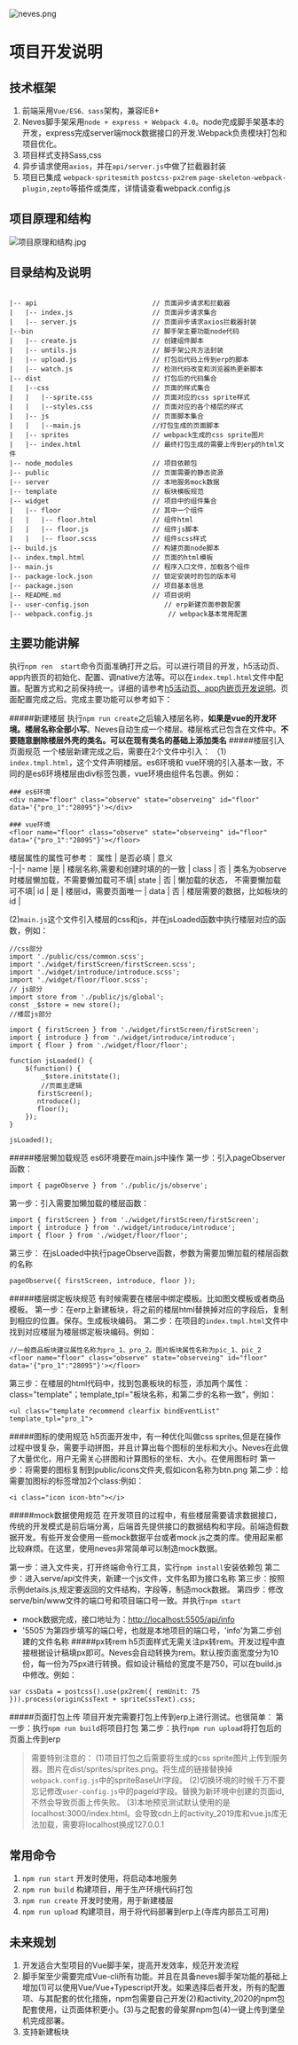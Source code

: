 ![neves.png](https://upload-images.jianshu.io/upload_images/18616547-5e8e093dae6a42a9.png?imageMogr2/auto-orient/strip%7CimageView2/2/w/1240)
# 项目开发说明
## 技术框架
1. 前端采用`Vue/ES6、sass`架构，兼容IE8+
2. Neves脚手架采用`node + express + Webpack 4.0`。node完成脚手架基本的开发，express完成server端mock数据接口的开发.Webpack负责模块打包和项目优化。
3. 项目样式支持Sass,css
5. 异步请求使用`axios`，并在`api/server.js`中做了拦截器封装
6. 项目已集成 `webpack-spritesmith` `postcss-px2rem` `page-skeleton-webpack-plugin,zepto`等插件或类库，详情请查看webpack.config.js

## 项目原理和结构
![项目原理和结构.jpg](https://upload-images.jianshu.io/upload_images/18616547-a08dfb2a9b0f82b3.jpg?imageMogr2/auto-orient/strip%7CimageView2/2/w/1240)


## 目录结构及说明

```

|-- api                             // 页面异步请求和拦截器
|   |-- index.js                    // 页面异步请求集合
|   |-- server.js                   // 页面异步请求axios拦截器封装
|--bin                              // 脚手架主要功能node代码
|   |-- create.js                   // 创建组件脚本
|   |-- untils.js                   // 脚手架公共方法封装
|   |-- upload.js                   // 打包后代码上传到erp的脚本
|   |-- watch.js                    // 检测代码改变和浏览器热更新脚本
|-- dist                            // 打包后的代码集合
|   |--css                          // 页面的样式集合
|   |   |--sprite.css               // 页面对应的css sprite样式
|   |   |--styles.css               // 页面对应的各个楼层的样式
|   |-- js                          // 页面脚本集合
|   |   |--main.js                  //打包生成的页面脚本
|   |-- sprites                     // webpack生成的css sprite图片
|   |-- index.html                  // 最终打包生成的需要上传到erp的html文件
|-- node_modules                    // 项目依赖包
|-- public                          // 页面需要的静态资源
|-- server                          // 本地服务mock数据
|-- template                        // 板块模板规范
|-- widget                          // 项目中的组件集合
|   |-- floor                       // 其中一个组件
|   |   |-- floor.html              // 组件html
|   |   |-- floor.js                // 组件js脚本
|   |   |-- floor.scss              // 组件scss样式
|-- build.js                        // 构建页面node脚本
|-- index.tmpl.html                 // 页面的html模板
|-- main.js                         // 程序入口文件，加载各个组件
|-- package-lock.json               // 锁定安装时的包的版本号
|-- package.json                    // 项目基本信息
|-- README.md                       // 项目说明
|-- user-config.json                   // erp新建页面参数配置
|-- webpack.config.js                   // webpack基本常用配置

```
## 主要功能讲解
执行`npm ren  start`命令页面准确打开之后。可以进行项目的开发，h5活动页、app内嵌页的初始化、配置、调native方法等。可以在`index.tmpl.html`文件中配置。配置方式和之前保持统一。详细的请参考[h5活动页、app内嵌页开发说明](http://gitlab.secoo.com:8090/H5/h5_arsenal/h5_arsenal)。页面配置完成之后。完成主要功能可以参考如下：

#####新建楼层
执行`npm run create`之后输入楼层名称，**如果是vue的开发环境。楼层名称全部小写**。Neves自动生成一个楼层。楼层格式已包含在文件中。**不要随意删除楼层外壳的类名。可以在现有类名的基础上添加类名**
#####楼层引入页面规范
一个楼层新建完成之后，需要在2个文件中引入：
（1）`index.tmpl.html`，这个文件声明楼层。es6环境和 vue环境的引入基本一致，不同的是es6环境楼层由div标签包裹，vue环境由组件名包裹。例如：
```
### es6环境
<div name="floor" class="observe" state="observeing" id="floor" data='{"pro_1":"28095"}'></div>

### vue环境
<floor name="floor" class="observe" state="observeing" id="floor" data='{"pro_1":"28095"}'></floor>
```
楼层属性的属性可参考：
属性 | 是否必填 |  意义  
-|-|-
name |是 | 楼层名称,需要和创建时填的的一致 |
class | 否 | 类名为observe时楼层懒加载，不需要懒加载可不填|
state | 否 | 懒加载的状态， 不需要懒加载可不填|
id | 是 | 楼层id，需要页面唯一 |
data | 否 | 楼层需要的数据，比如板块的id |

(2)`main.js`这个文件引入楼层的css和js，并在jsLoaded函数中执行楼层对应的函数，例如：
```
//css部分
import './public/css/common.scss';
import './widget/firstScreen/firstScreen.scss';
import './widget/introduce/introduce.scss';
import './widget/floor/floor.scss';
// js部分
import store from './public/js/global';
const _$store = new store();
//楼层js部分

import { firstScreen } from './widget/firstScreen/firstScreen';
import { introduce } from './widget/introduce/introduce';
import { floor } from './widget/floor/floor';

function jsLoaded() {
    $(function() {
        _$store.initstate();
        //页面主逻辑
       firstScreen();
       ntroduce();
       floor();
    });
}

jsLoaded();
```
#####楼层懒加载规范
es6环境要在main.js中操作
第一步：引入pageObserver函数：
```
import { pageObserve } from './public/js/observe';
```
第一步：引入需要加懒加载的楼层函数：
```
import { firstScreen } from './widget/firstScreen/firstScreen';
import { introduce } from './widget/introduce/introduce';
import { floor } from './widget/floor/floor';
```
第三步： 在jsLoaded中执行pageObserve函数，参数为需要加懒加载的楼层函数的名称

```
pageObserve({ firstScreen, introduce, floor });
```
#####楼层绑定板块规范
有时候需要在楼层中绑定模板。比如图文模板或者商品模板。
第一步：在erp上新建板块，将之前的楼层html替换掉对应的字段后，复制到相应的位置。保存。生成板块编码。
第二步：在项目的`index.tmpl.html`文件中找到对应楼层为楼层绑定板块编码。例如：
```
//一般商品板块建议属性名称为pro_1、pro_2。图片板块属性名称为pic_1、pic_2
<floor name="floor" class="observe" state="observeing" id="floor" data='{"pro_1":"28095"}'></floor>
```
第三步：在楼层的html代码中，找到包裹板块的标签，添加两个属性：class="template"；template_tpl="板块名称，和第二步的名称一致"，例如：
```
<ul class="template recommend clearfix bindEventList" template_tpl="pro_1">

```
#####图标的使用规范
h5页面开发中，有一种优化叫做css sprites,但是在操作过程中很复杂，需要手动拼图，并且计算出每个图标的坐标和大小。Neves在此做了大量优化，用户无需关心拼图和计算图标的坐标、大小。在使用图标时
第一步：将需要的图标复制到public/icons文件夹,假如icon名称为btn.png
第二步：给需要加图标的标签增加2个class:例如：
```
<i class="icon icon-btn"></i>
```
#####mock数据使用规范
在开发项目的过程中，有些楼层需要请求数据接口，传统的开发模式是前后端分离，后端首先提供接口的数据结构和字段。前端造假数据开发。有些开发会使用一些mock数据平台或者mock.js之类的库。使用起来都比较麻烦。在这里，使用neves非常简单可以制造mock数据。

第一步：进入文件夹，打开终端命令行工具，实行`npm install`安装依赖包
第二步：进入serve/api文件夹，新建一个js文件，文件名即为接口名称
第三步：按照示例details.js,规定要返回的文件结构，字段等，制造mock数据。
第四步：修改serve/bin/www文件的端口号和项目端口号一致。并执行`npm start`

- mock数据完成，接口地址为：[http://localhost:5505/api/info](http://localhost:5505/api/info)
- '5505'为第四步填写的端口号，也就是本地项目的端口号，'info'为第二步创建的文件名称
#####px转rem
h5页面样式无需关注px转rem。开发过程中直接根据设计稿填px即可。Neves会自动转换为rem。默认按页面宽度分为10份，每一份为75px进行转换。假如设计稿给的宽度不是750，可以在build.js中修改。例如：
```
var cssData = postcss().use(px2rem({ remUnit: 75 })).process(originCssText + spriteCssText).css;
```
#####页面打包上传
项目开发完需要打包上传到erp上进行测试。也很简单：
第一步：执行`npm run build`将项目打包
第二步：执行`npm run upload`将打包后的页面上传到erp
>  需要特别注意的：
(1)项目打包之后需要将生成的css sprite图片上传到服务器。图片在dist/sprites/sprites.png。将生成的链接替换掉`webpack.config.js`中的spriteBaseUrl字段。
 (2)切换环境的时候千万不要忘记修改`user-config.js`中的pageId字段。替换为新环境中创建的页面id,不然会导致页面上传失败。
 (3)本地预览测试默认使用的是localhost:3000/index.html。会导致cdn上的activity_2019库和vue.js库无法加载，需要将localhost换成127.0.0.1

## 常用命令
1. `npm run start` 开发时使用，将启动本地服务
2. `npm run build` 构建项目，用于生产环境代码打包
3. `npm run create` 开发时使用，用于新建楼层
4. `npm run upload` 构建项目，用于将代码部署到erp上(寺库内部员工可用)

## 未来规划
1. 开发适合大型项目的Vue脚手架，提高开发效率，规范开发流程
2. 脚手架至少需要完成Vue-cli所有功能。并且在具备neves脚手架功能的基础上增加(1)可以使用Vue/Vue+Typescript开发。如果选择后者开发，所有的配置项、与其配套的优化措施，npm包需要自己开发(2)和activity_2020的npm包配套使用，让页面体积更小。(3)与之配套的骨架屏npm包(4)一键上传到堡垒机完成部署。
3. 支持新建板块

